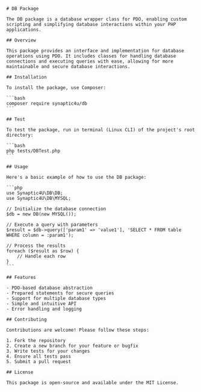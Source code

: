     # DB Package

    The DB package is a database wrapper class for PDO, enabling custom scripting and simplifying database interactions within your PHP applications.

    ## Overview

    This package provides an interface and implementation for database operations using PDO. It includes classes for handling database connections and executing queries with ease, allowing for more maintainable and secure database interactions.

    ## Installation

    To install the package, use Composer:

    ```bash
    composer require synaptic4u/db
    ```

    ## Test

    To test the package, run in terminal (Linux CLI) of the project's root directory:

    ```bash 
    php tests/DBTest.php
    ```

    ## Usage

    Here's a basic example of how to use the DB package:

    ```php
    use Synaptic4U\DB\DB;
    use Synaptic4U\DB\MYSQL;

    // Initialize the database connection
    $db = new DB(new MYSQL());

    // Execute a query with parameters
    $result = $db->query(['param1' => 'value1'], 'SELECT * FROM table WHERE column = :param1');

    // Process the results
    foreach ($result as $row) {
        // Handle each row
    }
    ```

    ## Features

    - PDO-based database abstraction
    - Prepared statements for secure queries
    - Support for multiple database types
    - Simple and intuitive API
    - Error handling and logging

    ## Contributing

    Contributions are welcome! Please follow these steps:

    1. Fork the repository
    2. Create a new branch for your feature or bugfix
    3. Write tests for your changes
    4. Ensure all tests pass
    5. Submit a pull request

    ## License

    This package is open-source and available under the MIT License.
